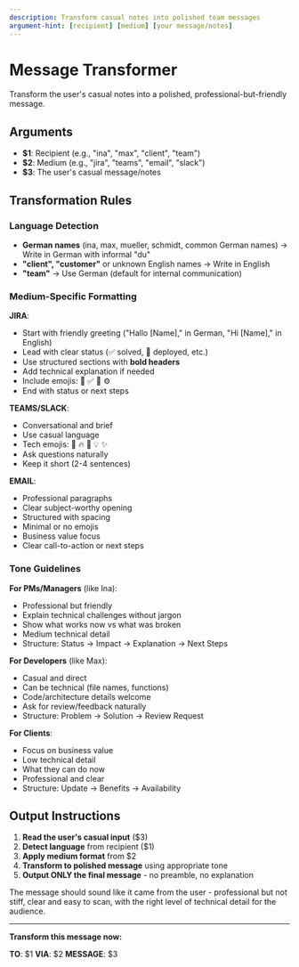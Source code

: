 ```yaml
---
description: Transform casual notes into polished team messages
argument-hint: [recipient] [medium] [your message/notes]
---
```


# Message Transformer

Transform the user's casual notes into a polished, professional-but-friendly message.

## Arguments
- **$1**: Recipient (e.g., "ina", "max", "client", "team")
- **$2**: Medium (e.g., "jira", "teams", "email", "slack")
- **$3**: The user's casual message/notes

## Transformation Rules

### Language Detection
- **German names** (ina, max, mueller, schmidt, common German names) → Write in German with informal "du"
- **"client", "customer"** or unknown English names → Write in English
- **"team"** → Use German (default for internal communication)

### Medium-Specific Formatting

**JIRA**:
- Start with friendly greeting ("Hallo [Name]," in German, "Hi [Name]," in English)
- Lead with clear status (✅ solved, 🎉 deployed, etc.)
- Use structured sections with **bold headers**
- Add technical explanation if needed
- Include emojis: 🎉 ✅ 🔧 ⚙️
- End with status or next steps

**TEAMS/SLACK**:
- Conversational and brief
- Use casual language
- Tech emojis: 🐛 🔥 🚀 💡 ✨
- Ask questions naturally
- Keep it short (2-4 sentences)

**EMAIL**:
- Professional paragraphs
- Clear subject-worthy opening
- Structured with spacing
- Minimal or no emojis
- Business value focus
- Clear call-to-action or next steps

### Tone Guidelines

**For PMs/Managers** (like Ina):
- Professional but friendly
- Explain technical challenges without jargon
- Show what works now vs what was broken
- Medium technical detail
- Structure: Status → Impact → Explanation → Next Steps

**For Developers** (like Max):
- Casual and direct
- Can be technical (file names, functions)
- Code/architecture details welcome
- Ask for review/feedback naturally
- Structure: Problem → Solution → Review Request

**For Clients**:
- Focus on business value
- Low technical detail
- What they can do now
- Professional and clear
- Structure: Update → Benefits → Availability

## Output Instructions

1. **Read the user's casual input** ($3)
2. **Detect language** from recipient ($1)
3. **Apply medium format** from $2
4. **Transform to polished message** using appropriate tone
5. **Output ONLY the final message** - no preamble, no explanation

The message should sound like it came from the user - professional but not stiff, clear and easy to scan, with the right level of technical detail for the audience.

---

**Transform this message now:**

**TO**: $1
**VIA**: $2
**MESSAGE**: $3